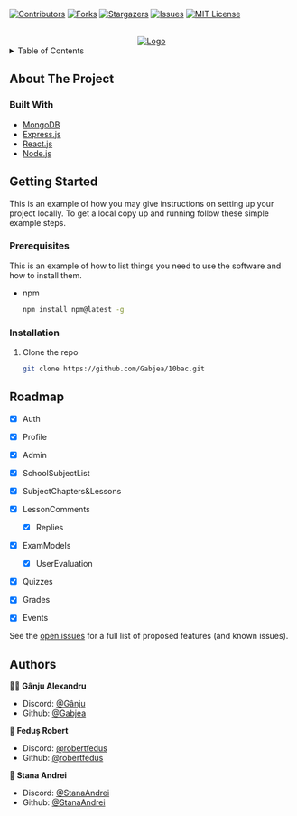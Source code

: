 <div id="top"></div>

[![Contributors][contributors-shield]][contributors-url]
[![Forks][forks-shield]][forks-url]
[![Stargazers][stars-shield]][stars-url]
[![Issues][issues-shield]][issues-url]
[![MIT License][license-shield]][license-url]


<!-- PROJECT LOGO -->
<br />
<div align="center">
  <a href="https://github.com/Gabjea/10bac">
  <a href="https://imgbb.com/"><img src="https://i.ibb.co/NyM5m0G/Untitled-3.png" alt="Logo" border="0"></a>  </a>


</div>



<!-- TABLE OF CONTENTS -->
<details>
  <summary>Table of Contents</summary>
  <ol>
    <li>
      <a href="#about-the-project">About The Project</a>
      <ul>
        <li><a href="#built-with">Built With</a></li>
      </ul>
    </li>
    <li>
      <a href="#getting-started">Getting Started</a>
      <ul>
        <li><a href="#prerequisites">Prerequisites</a></li>
        <li><a href="#installation">Installation</a></li>
      </ul>
    </li>
    <li><a href="#usage">Usage</a></li>
    <li><a href="#roadmap">Roadmap</a></li>
    <li><a href="#contributing">Contributing</a></li>
    <li><a href="#license">License</a></li>
    <li><a href="#contact">Contact</a></li>
    <li><a href="#acknowledgments">Acknowledgments</a></li>
  </ol>
</details>



<!-- ABOUT THE PROJECT -->
## About The Project





### Built With

* [MongoDB](https://www.mongodb.com)
* [Express.js](https://expressjs.com)
* [React.js](https://reactjs.org/)
* [Node.js](https://nodejs.org/en/)


<!-- GETTING STARTED -->
## Getting Started

This is an example of how you may give instructions on setting up your project locally.
To get a local copy up and running follow these simple example steps.

### Prerequisites

This is an example of how to list things you need to use the software and how to install them.
* npm
  ```sh
  npm install npm@latest -g
  ```

### Installation


1. Clone the repo
   ```sh
   git clone https://github.com/Gabjea/10bac.git
   ```



<!-- ROADMAP -->
## Roadmap

- [x] Auth 
- [x] Profile
- [x] Admin
- [x] SchoolSubjectList
- [x] SubjectChapters&Lessons 
- [x] LessonComments 
    - [x] Replies
- [x] ExamModels
    - [x] UserEvaluation 
- [x] Quizzes
- [x] Grades
- [x] Events


See the [open issues](https://github.com/Gabjea/10bac/issues) for a full list of proposed features (and known issues).


## Authors

🧙‍♂️ **Gânju Alexandru**

- Discord: [@Gânju](https://discordapp.com/users/254597100602523648)
- Github: [@Gabjea](https://github.com/Gabjea)

👳 **Feduș Robert**

- Discord: [@robertfedus](https://discordapp.com/users/269884751416918019)
- Github: [@robertfedus](https://github.com/robertfedus)

👾 **Stana Andrei**

- Discord: [@StanaAndrei](https://discordapp.com/users/466946127179022346)
- Github: [@StanaAndrei](https://github.com/StanaAndrei)


<!-- MARKDOWN LINKS & IMAGES -->
<!-- https://www.markdownguide.org/basic-syntax/#reference-style-links -->
[contributors-shield]: https://img.shields.io/github/contributors/Gabjea/10bac.svg?style=for-the-badge
[contributors-url]: https://github.com/Gabjea/10bac/graphs/contributors
[forks-shield]: https://img.shields.io/github/forks/Gabjea/10bac.svg?style=for-the-badge
[forks-url]: https://github.com/Gabjea/10bac/network/members
[stars-shield]: https://img.shields.io/github/stars/Gabjea/10bac
[stars-url]: https://github.com/Gabjea/10bac/stargazers
[issues-shield]: https://img.shields.io/github/issues/Gabjea/10bac.svg?style=for-the-badge
[issues-url]: https://github.com/Gabjea/10bac/issues
[license-shield]: https://img.shields.io/github/license/othneildrew/Best-README-Template.svg?style=for-the-badge
[license-url]: https://github.com/Gabjea/10bac/LICENSE.TXT
